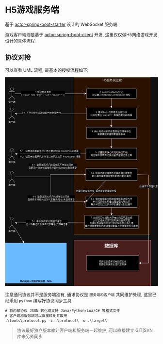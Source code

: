 # H5游戏服务端

基于 [actor-spring-boot-starter](https://github.com/MeteorGX/actor-spring-boot-starter) 设计的 WebSocket 服务端

游戏客户端则是基于 [actor-spring-boot-client](https://github.com/MeteorGX/actor-spring-boot-client) 开发,
这里仅仅做H5网络游戏开发设计的具体流程.

## 协议对接

可以查看 UML 流程, 最基本的授权流程如下:

![UML](game.drawio.png)

注意通讯协议并不是服务端独有, 通讯协议是 `服务端和客户端` 共同维护处理, 这里已经采用 `python` 编写好协议同步工具:

```shell
# 将内部协议 JSON 转化成支持 Java/Python/Lua/C# 等格式文件
# 客户端和服务端可以直接转化并取用
.\tools\protocol.py -i .\protocol\ -o .\target\
```

> 协议最好独立版本库让客户端和服务端一起维护, 可以直接建立 GIT|SVN 库来另外同步

